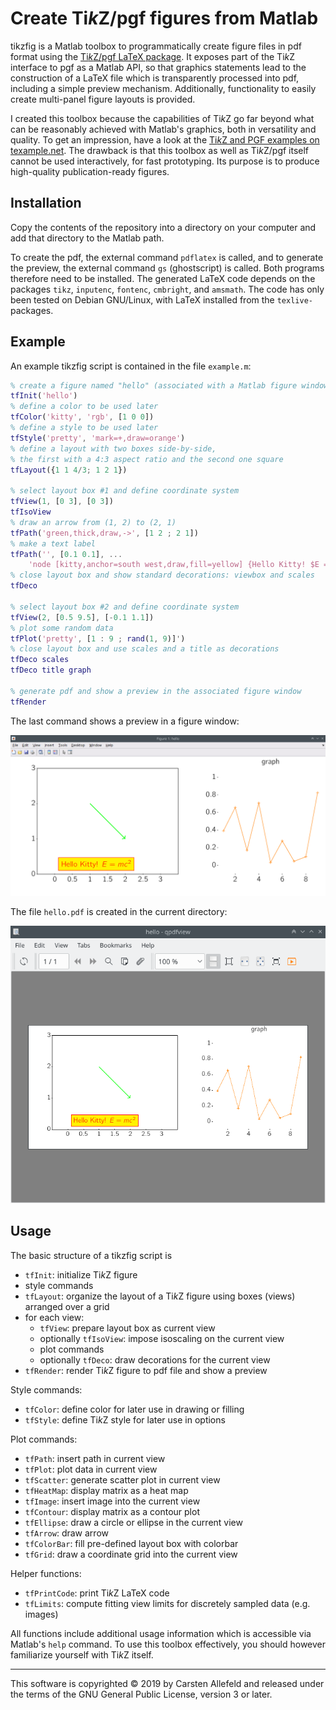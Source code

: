 # Create Ti*k*Z/pgf figures from Matlab

tikzfig is a Matlab toolbox to programmatically create figure files in pdf format using the [Ti*k*Z/pgf LaTeX package](https://ctan.org/pkg/pgf?lang=en). It exposes part of the Ti*k*Z interface to pgf as a Matlab API, so that graphics statements lead to the construction of a LaTeX file which is transparently processed into pdf, including a simple preview mechanism. Additionally, functionality to easily create multi-panel figure layouts is provided.

I created this toolbox because the capabilities of Ti*k*Z go far beyond what can be reasonably achieved with Matlab's graphics, both in versatility and quality. To get an impression, have a look at the [Ti*k*Z and PGF examples on texample.net](http://www.texample.net/tikz/examples/all/). The drawback is that this toolbox as well as Ti*k*Z/pgf itself cannot be used interactively, for fast prototyping. Its purpose is to produce high-quality publication-ready figures.


## Installation

Copy the contents of the repository into a directory on your computer and add that directory to the Matlab path.

To create the pdf, the external command `pdflatex` is called, and to generate the preview, the external command `gs` (ghostscript) is called. Both programs therefore need to be installed. The generated LaTeX code depends on the packages `tikz`, `inputenc`, `fontenc`, `cmbright`, and `amsmath`. The code has only been tested on Debian GNU/Linux, with LaTeX installed from the `texlive-` packages.


## Example

An example tikzfig script is contained in the file `example.m`:

```matlab
% create a figure named "hello" (associated with a Matlab figure window)
tfInit('hello')
% define a color to be used later
tfColor('kitty', 'rgb', [1 0 0])
% define a style to be used later
tfStyle('pretty', 'mark=+,draw=orange')
% define a layout with two boxes side-by-side,
% the first with a 4:3 aspect ratio and the second one square
tfLayout({1 1 4/3; 1 2 1})

% select layout box #1 and define coordinate system
tfView(1, [0 3], [0 3])
tfIsoView
% draw an arrow from (1, 2) to (2, 1)
tfPath('green,thick,draw,->', [1 2 ; 2 1])
% make a text label
tfPath('', [0.1 0.1], ...
    'node [kitty,anchor=south west,draw,fill=yellow] {Hello Kitty! $E = mc^2$}')
% close layout box and show standard decorations: viewbox and scales
tfDeco

% select layout box #2 and define coordinate system
tfView(2, [0.5 9.5], [-0.1 1.1])
% plot some random data
tfPlot('pretty', [1 : 9 ; rand(1, 9)]')
% close layout box and use scales and a title as decorations
tfDeco scales
tfDeco title graph

% generate pdf and show a preview in the associated figure window
tfRender
```

The last command shows a preview in a figure window:

![result](example-figure.png)

The file `hello.pdf` is created in the current directory:

![result](example-pdf.png)


## Usage

The basic structure of a tikzfig script is
-   `tfInit`: initialize Ti*k*Z figure
-   style commands
-   `tfLayout`: organize the layout of a Ti*k*Z figure using boxes (views) arranged over a grid
-   for each view:
    -   `tfView`: prepare layout box as current view
    -   optionally `tfIsoView`: impose isoscaling on the current view
    -   plot commands
    -   optionally `tfDeco`: draw decorations for the current view
-   `tfRender`: render Ti*k*Z figure to pdf file and show a preview

Style commands:
-   `tfColor`: define color for later use in drawing or filling
-   `tfStyle`: define Ti*k*Z style for later use in options

Plot commands:
-   `tfPath`: insert path in current view
-   `tfPlot`: plot data in current view
-   `tfScatter`: generate scatter plot in current view
-   `tfHeatMap`: display matrix as a heat map
-   `tfImage`: insert image into the current view
-   `tfContour`: display matrix as a contour plot
-   `tfEllipse`: draw a circle or ellipse in the current view
-   `tfArrow`: draw arrow
-   `tfColorBar`: fill pre-defined layout box with colorbar
-   `tfGrid`: draw a coordinate grid into the current view
             
Helper functions:
-   `tfPrintCode`: print Ti*k*Z LaTeX code
-   `tfLimits`: compute fitting view limits for discretely sampled data (e.g. images)

All functions include additional usage information which is accessible via Matlab's `help` command. To use this toolbox effectively, you should however familiarize yourself with Ti*k*Z itself.

***

This software is copyrighted © 2019 by Carsten Allefeld and released under the terms of the GNU General Public License, version 3 or later.

